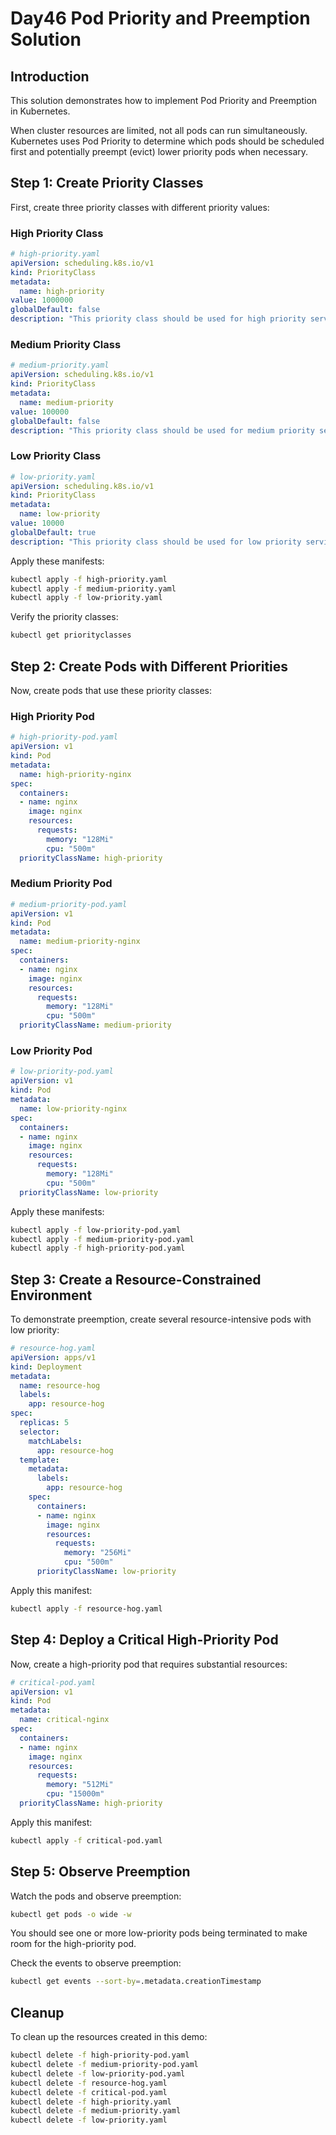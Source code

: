# Day46 Pod Priority and Preemption Solution

## Introduction

This solution demonstrates how to implement Pod Priority and Preemption in Kubernetes. 

When cluster resources are limited, not all pods can run simultaneously. Kubernetes uses Pod Priority to determine which pods should be scheduled 
first and potentially preempt (evict) lower priority pods when necessary.

## Step 1: Create Priority Classes

First, create three priority classes with different priority values:

### High Priority Class

```yaml
# high-priority.yaml
apiVersion: scheduling.k8s.io/v1
kind: PriorityClass
metadata:
  name: high-priority
value: 1000000
globalDefault: false
description: "This priority class should be used for high priority service pods only."
```

### Medium Priority Class

```yaml
# medium-priority.yaml
apiVersion: scheduling.k8s.io/v1
kind: PriorityClass
metadata:
  name: medium-priority
value: 100000
globalDefault: false
description: "This priority class should be used for medium priority service pods."
```

### Low Priority Class

```yaml
# low-priority.yaml
apiVersion: scheduling.k8s.io/v1
kind: PriorityClass
metadata:
  name: low-priority
value: 10000
globalDefault: true
description: "This priority class should be used for low priority service pods."
```

Apply these manifests:

```bash
kubectl apply -f high-priority.yaml
kubectl apply -f medium-priority.yaml
kubectl apply -f low-priority.yaml
```

Verify the priority classes:

```bash
kubectl get priorityclasses
```

## Step 2: Create Pods with Different Priorities

Now, create pods that use these priority classes:

### High Priority Pod

```yaml
# high-priority-pod.yaml
apiVersion: v1
kind: Pod
metadata:
  name: high-priority-nginx
spec:
  containers:
  - name: nginx
    image: nginx
    resources:
      requests:
        memory: "128Mi"
        cpu: "500m"
  priorityClassName: high-priority
```

### Medium Priority Pod

```yaml
# medium-priority-pod.yaml
apiVersion: v1
kind: Pod
metadata:
  name: medium-priority-nginx
spec:
  containers:
  - name: nginx
    image: nginx
    resources:
      requests:
        memory: "128Mi"
        cpu: "500m"
  priorityClassName: medium-priority
```

### Low Priority Pod

```yaml
# low-priority-pod.yaml
apiVersion: v1
kind: Pod
metadata:
  name: low-priority-nginx
spec:
  containers:
  - name: nginx
    image: nginx
    resources:
      requests:
        memory: "128Mi"
        cpu: "500m"
  priorityClassName: low-priority
```

Apply these manifests:

```bash
kubectl apply -f low-priority-pod.yaml
kubectl apply -f medium-priority-pod.yaml
kubectl apply -f high-priority-pod.yaml
```

## Step 3: Create a Resource-Constrained Environment

To demonstrate preemption, create several resource-intensive pods with low priority:

```yaml
# resource-hog.yaml
apiVersion: apps/v1
kind: Deployment
metadata:
  name: resource-hog
  labels:
    app: resource-hog
spec:
  replicas: 5
  selector:
    matchLabels:
      app: resource-hog
  template:
    metadata:
      labels:
        app: resource-hog
    spec:
      containers:
      - name: nginx
        image: nginx
        resources:
          requests:
            memory: "256Mi"
            cpu: "500m"
      priorityClassName: low-priority
```

Apply this manifest:

```bash
kubectl apply -f resource-hog.yaml
```

## Step 4: Deploy a Critical High-Priority Pod

Now, create a high-priority pod that requires substantial resources:

```yaml
# critical-pod.yaml
apiVersion: v1
kind: Pod
metadata:
  name: critical-nginx
spec:
  containers:
  - name: nginx
    image: nginx
    resources:
      requests:
        memory: "512Mi"
        cpu: "15000m"
  priorityClassName: high-priority
```

Apply this manifest:

```bash
kubectl apply -f critical-pod.yaml
```

## Step 5: Observe Preemption

Watch the pods and observe preemption:

```bash
kubectl get pods -o wide -w
```

You should see one or more low-priority pods being terminated to make room for the high-priority pod.

Check the events to observe preemption:

```bash
kubectl get events --sort-by=.metadata.creationTimestamp
```



## Cleanup

To clean up the resources created in this demo:

```bash
kubectl delete -f high-priority-pod.yaml
kubectl delete -f medium-priority-pod.yaml
kubectl delete -f low-priority-pod.yaml
kubectl delete -f resource-hog.yaml
kubectl delete -f critical-pod.yaml
kubectl delete -f high-priority.yaml
kubectl delete -f medium-priority.yaml
kubectl delete -f low-priority.yaml
```
